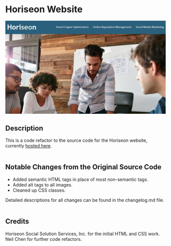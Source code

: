 # Horiseon Website

![website-splash](./assets/readme_assets/splash.jpg)

## Description

This is a code refactor to the source code for the Horiseon website, currently [hosted here](#).
<br><br>

## Notable Changes from the Original Source Code

* Added semantic HTML tags in place of most non-semantic tags.
* Added alt tags to all images.
* Cleaned up CSS classes.

Detailed descriptions for all changes can be found in the changelog.md file.
<br><br>
## Credits

Horiseon Social Solution Services, Inc. for the initial HTML and CSS work. <br>
Neil Chen for further code refactors.